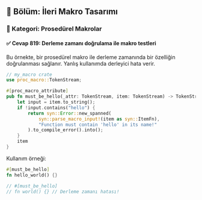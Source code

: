 ## 📘 Bölüm: İleri Makro Tasarımı  
### 🔹 Kategori: Prosedürel Makrolar  
#### ✅ Cevap 819: Derleme zamanı doğrulama ile makro testleri

Bu örnekte, bir prosedürel makro ile derleme zamanında bir özelliğin doğrulanması sağlanır. Yanlış kullanımda derleyici hata verir.

```rust
// my_macro crate
use proc_macro::TokenStream;

#[proc_macro_attribute]
pub fn must_be_hello(_attr: TokenStream, item: TokenStream) -> TokenStream {
    let input = item.to_string();
    if !input.contains("hello") {
        return syn::Error::new_spanned(
            syn::parse_macro_input!(item as syn::ItemFn),
            "Function must contain 'hello' in its name!"
        ).to_compile_error().into();
    }
    item
}
```

Kullanım örneği:

```rust
#[must_be_hello]
fn hello_world() {}

// #[must_be_hello]
// fn world() {} // Derleme zamanı hatası!
```

